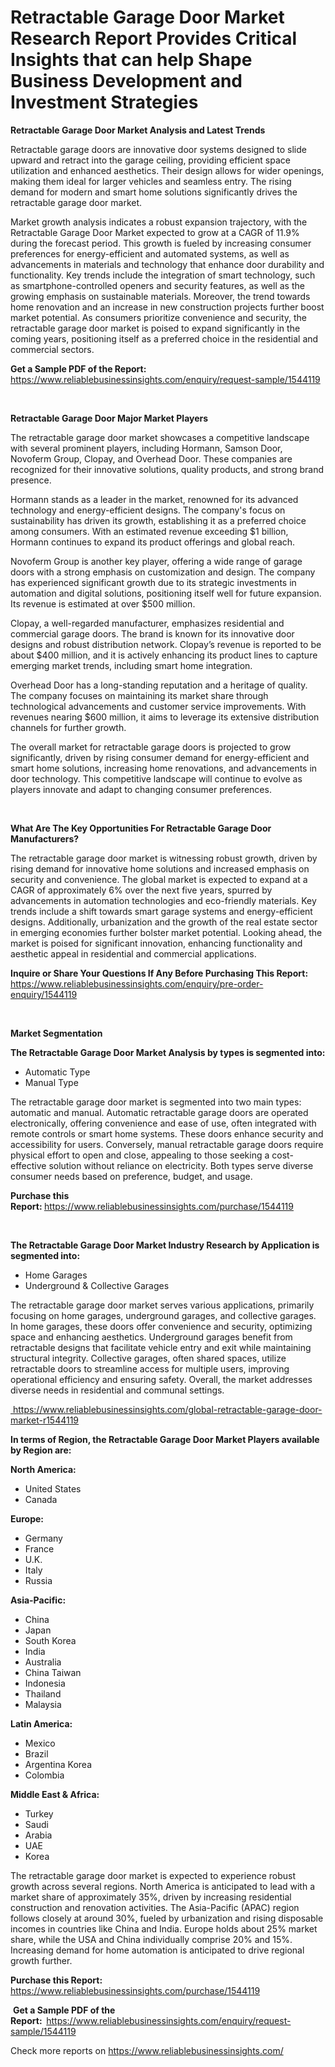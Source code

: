 <p><h1>Retractable Garage Door Market Research Report Provides Critical Insights that can help Shape Business Development and Investment Strategies</h1></p><p><strong>Retractable Garage Door Market Analysis and Latest Trends</strong></p>
<p><p>Retractable garage doors are innovative door systems designed to slide upward and retract into the garage ceiling, providing efficient space utilization and enhanced aesthetics. Their design allows for wider openings, making them ideal for larger vehicles and seamless entry. The rising demand for modern and smart home solutions significantly drives the retractable garage door market. </p><p>Market growth analysis indicates a robust expansion trajectory, with the Retractable Garage Door Market expected to grow at a CAGR of 11.9% during the forecast period. This growth is fueled by increasing consumer preferences for energy-efficient and automated systems, as well as advancements in materials and technology that enhance door durability and functionality. Key trends include the integration of smart technology, such as smartphone-controlled openers and security features, as well as the growing emphasis on sustainable materials. Moreover, the trend towards home renovation and an increase in new construction projects further boost market potential. As consumers prioritize convenience and security, the retractable garage door market is poised to expand significantly in the coming years, positioning itself as a preferred choice in the residential and commercial sectors.</p></p>
<p><strong>Get a Sample PDF of the Report:&nbsp;</strong> <a href="https://www.reliablebusinessinsights.com/enquiry/request-sample/1544119?utm_campaign=3032&utm_medium=2&utm_source=Github&utm_content=ia&utm_term=08042025&utm_id=retractable-garage-door">https://www.reliablebusinessinsights.com/enquiry/request-sample/1544119</a></p>
<p>&nbsp;</p>
<p><strong>Retractable Garage Door Major Market Players</strong></p>
<p><p>The retractable garage door market showcases a competitive landscape with several prominent players, including Hormann, Samson Door, Novoferm Group, Clopay, and Overhead Door. These companies are recognized for their innovative solutions, quality products, and strong brand presence.</p><p>Hormann stands as a leader in the market, renowned for its advanced technology and energy-efficient designs. The company's focus on sustainability has driven its growth, establishing it as a preferred choice among consumers. With an estimated revenue exceeding $1 billion, Hormann continues to expand its product offerings and global reach.</p><p>Novoferm Group is another key player, offering a wide range of garage doors with a strong emphasis on customization and design. The company has experienced significant growth due to its strategic investments in automation and digital solutions, positioning itself well for future expansion. Its revenue is estimated at over $500 million.</p><p>Clopay, a well-regarded manufacturer, emphasizes residential and commercial garage doors. The brand is known for its innovative door designs and robust distribution network. Clopay’s revenue is reported to be about $400 million, and it is actively enhancing its product lines to capture emerging market trends, including smart home integration.</p><p>Overhead Door has a long-standing reputation and a heritage of quality. The company focuses on maintaining its market share through technological advancements and customer service improvements. With revenues nearing $600 million, it aims to leverage its extensive distribution channels for further growth.</p><p>The overall market for retractable garage doors is projected to grow significantly, driven by rising consumer demand for energy-efficient and smart home solutions, increasing home renovations, and advancements in door technology. This competitive landscape will continue to evolve as players innovate and adapt to changing consumer preferences.</p></p>
<p>&nbsp;</p>
<p><strong>What Are The Key Opportunities For Retractable Garage Door Manufacturers?</strong></p>
<p><p>The retractable garage door market is witnessing robust growth, driven by rising demand for innovative home solutions and increased emphasis on security and convenience. The global market is expected to expand at a CAGR of approximately 6% over the next five years, spurred by advancements in automation technologies and eco-friendly materials. Key trends include a shift towards smart garage systems and energy-efficient designs. Additionally, urbanization and the growth of the real estate sector in emerging economies further bolster market potential. Looking ahead, the market is poised for significant innovation, enhancing functionality and aesthetic appeal in residential and commercial applications.</p></p>
<p><strong>Inquire or Share Your Questions If Any Before Purchasing This Report:</strong> <a href="https://www.reliablebusinessinsights.com/enquiry/pre-order-enquiry/1544119?utm_campaign=3032&utm_medium=2&utm_source=Github&utm_content=ia&utm_term=08042025&utm_id=retractable-garage-door">https://www.reliablebusinessinsights.com/enquiry/pre-order-enquiry/1544119</a></p>
<p>&nbsp;</p>
<p><strong>Market Segmentation</strong></p>
<p><strong>The Retractable Garage Door Market Analysis by types is segmented into:</strong></p>
<p><ul><li>Automatic Type</li><li>Manual Type</li></ul></p>
<p><p>The retractable garage door market is segmented into two main types: automatic and manual. Automatic retractable garage doors are operated electronically, offering convenience and ease of use, often integrated with remote controls or smart home systems. These doors enhance security and accessibility for users. Conversely, manual retractable garage doors require physical effort to open and close, appealing to those seeking a cost-effective solution without reliance on electricity. Both types serve diverse consumer needs based on preference, budget, and usage.</p></p>
<p><strong>Purchase this Report:&nbsp;</strong><a href="https://www.reliablebusinessinsights.com/purchase/1544119?utm_campaign=3032&utm_medium=2&utm_source=Github&utm_content=ia&utm_term=08042025&utm_id=retractable-garage-door">https://www.reliablebusinessinsights.com/purchase/1544119</a></p>
<p>&nbsp;</p>
<p><strong>The Retractable Garage Door Market Industry Research by Application is segmented into:</strong></p>
<p><ul><li>Home Garages</li><li>Underground & Collective Garages</li></ul></p>
<p><p>The retractable garage door market serves various applications, primarily focusing on home garages, underground garages, and collective garages. In home garages, these doors offer convenience and security, optimizing space and enhancing aesthetics. Underground garages benefit from retractable designs that facilitate vehicle entry and exit while maintaining structural integrity. Collective garages, often shared spaces, utilize retractable doors to streamline access for multiple users, improving operational efficiency and ensuring safety. Overall, the market addresses diverse needs in residential and communal settings.</p></p>
<p><a href="https://www.reliablebusinessinsights.com/global-retractable-garage-door-market-r1544119?utm_campaign=3032&utm_medium=2&utm_source=Github&utm_content=ia&utm_term=08042025&utm_id=retractable-garage-door">&nbsp;https://www.reliablebusinessinsights.com/global-retractable-garage-door-market-r1544119</a></p>
<p><strong>In terms of Region, the Retractable Garage Door Market Players available by Region are:</strong></p>
<p>
    <p> <strong> North America: </strong>
        <ul>
            <li>United States</li>
            <li>Canada</li>
        </ul>
        </p> 
    <p> <strong> Europe: </strong>
        <ul>
            <li>Germany</li>
            <li>France</li>
            <li>U.K.</li>
            <li>Italy</li>
            <li>Russia</li>
        </ul>
        </p> 
    <p> <strong> Asia-Pacific: </strong>
        <ul>
            <li>China</li>
            <li>Japan</li>
            <li>South Korea</li>
            <li>India</li>
            <li>Australia</li>
            <li>China Taiwan</li>
            <li>Indonesia</li>
            <li>Thailand</li>
            <li>Malaysia</li>
        </ul>
        </p> 
    <p> <strong> Latin America: </strong>
        <ul>
            <li>Mexico</li>
            <li>Brazil</li>
            <li>Argentina Korea</li>
            <li>Colombia</li>
        </ul>
        </p> 
    <p> <strong> Middle East & Africa: </strong>
        <ul>
            <li>Turkey</li>
            <li>Saudi</li>
            <li>Arabia</li>
            <li>UAE</li>
            <li>Korea</li>
        </ul>
    </p>
    </p>
<p><p>The retractable garage door market is expected to experience robust growth across several regions. North America is anticipated to lead with a market share of approximately 35%, driven by increasing residential construction and renovation activities. The Asia-Pacific (APAC) region follows closely at around 30%, fueled by urbanization and rising disposable incomes in countries like China and India. Europe holds about 25% market share, while the USA and China individually comprise 20% and 15%. Increasing demand for home automation is anticipated to drive regional growth further.</p></p>
<p><strong>Purchase this Report: </strong><a href="https://www.reliablebusinessinsights.com/purchase/1544119?utm_campaign=3032&utm_medium=2&utm_source=Github&utm_content=ia&utm_term=08042025&utm_id=retractable-garage-door">https://www.reliablebusinessinsights.com/purchase/1544119</a></p>
<p>&nbsp;<strong>Get a Sample PDF of the Report:&nbsp;&nbsp;</strong><a href="https://www.reliablebusinessinsights.com/enquiry/request-sample/1544119?utm_campaign=3032&utm_medium=2&utm_source=Github&utm_content=ia&utm_term=08042025&utm_id=retractable-garage-door">https://www.reliablebusinessinsights.com/enquiry/request-sample/1544119</a></p>
<p><strong></strong></p>
<p>Check more reports on <a href="https://www.reliablebusinessinsights.com/?utm_campaign=3032&utm_medium=2&utm_source=Github&utm_content=ia&utm_term=08042025&utm_id=retractable-garage-door">https://www.reliablebusinessinsights.com/</a></p>